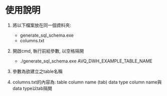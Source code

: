 # 使用說明
1. 將以下檔案放在同一個資料夾:
	- generate_sql_schema.exe
	- columns.txt

2. 開啟cmd, 執行前給參數, 以空格隔開
	- ./generate_sql_schema.exe AVQ_DWH_EXAMPLE_TABLE_NAME

3. 參數為欲建立之table名稱

4. columns.txt的內容為: table column name (tab) data type
column name與data type以tab隔開
